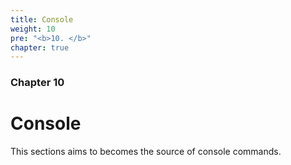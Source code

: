 ```yaml
---
title: Console
weight: 10
pre: "<b>10. </b>"
chapter: true
---
```


### Chapter 10

# Console

This sections aims to becomes the source of console commands.